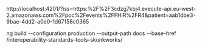 http://localhost:4201/?iss=https:%2F%2F3cdzg7kbj4.execute-api.eu-west-2.amazonaws.com%2Fpoc%2Fevents%2FFHIR%2FR4&patient=aab1dbe3-9bae-4dd2-a0e0-1d67158c0365


ng build --configuration production --output-path docs --base-href /interoperability-standards-tools-skunkworks/
